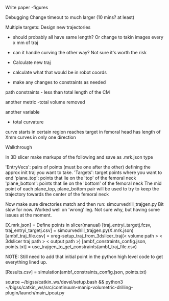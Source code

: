 Write paper
-figures

Debugging
Change timeout to much larger (10 mins? at least)

Multiple targets:
Design new trajectories
- should probably all have same length? Or change to takin images every x mm of traj
- can it handle curving the other way? Not sure it's worth the risk

- Calculate new traj
- calculate what that would be in robot coords
- make any changes to constraints as needed

path constraints - less than total length of the CM

another metric
-total volume removed

another variable
- total curvature




curve starts in certain region
reaches target in femoral head
has length of Xmm
curves in only one direction



Walkthrough

In 3D slicer make markups of the following and save as .mrk.json type

'EntryVecs': pairs of points (must be one after the other) defining the approx init traj you want to take.
'Targets': target points where you want to end
'plane_top': points that lie on the 'top' of the femoral neck 
'plane_bottom': points that lie on the 'bottom' of the femoral neck
The mid point of each plane_top, plane_bottom pair will be used to try to keep the trajectory towards the center of the femoral neck

Now make sure directories match and then run:
simcurvedrill_trajgen.py
Bit slow for now. Worked well on 'wrong' leg. Not sure why, but having some issues at the moment.


[X.mrk.json] = Define points in slicer(manual)
[traj_entryi_targetj.fcsv, traj_entryi_targetj.csv] = simcurvedrill_trajgen.py(X.mrk.json)
[ambf_traj_file.csv] = xreg-setup_traj_from_3dslicer_traj(< volume path > < 3dslicer traj path > < output path >)
[ambf_constraints_config.json, points.txt] = use_trajgen_to_get_constraints(ambf_traj_file.csv)

NOTE: Still need to add that initial point in the python high level code to get everything lined up.

[Results.csv] = simulation(ambf_constraints_config.json, points.txt)






source ~/bigss/catkin_ws/devel/setup.bash && python3 ~/bigss/catkin_ws/src/continuum-manip-volumetric-drilling-plugin/launch/main_ipcai.py 
